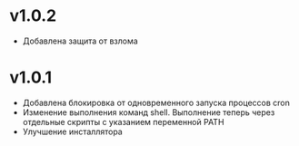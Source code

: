 # v1.0.2
* Добавлена защита от взлома

# v1.0.1
* Добавлена блокировка от одновременного запуска процессов cron
* Изменение выполнения команд shell. Выполнение теперь через отдельные скрипты с указанием переменной PATH
* Улучшение инсталлятора


